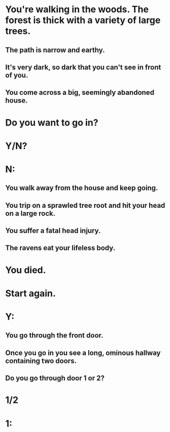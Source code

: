 # You're walking in the woods. The forest is thick with a variety of large trees. 
## The path is narrow and earthy.
## It's very dark, so dark that you can't see in front of you.
## You come across a big, seemingly abandoned house.
# Do you want to go in?
# Y/N?

# N:
## You walk away from the house and keep going. 
## You trip on a sprawled tree root and hit your head on a large rock. 
## You suffer a fatal head injury.
## The ravens eat your lifeless body.
# You died.
# Start again.

# Y:
## You go through the front door. 
## Once you go in you see a long, ominous hallway containing two doors. 
## Do you go through door 1 or 2?
# 1/2

# 1:
## 

